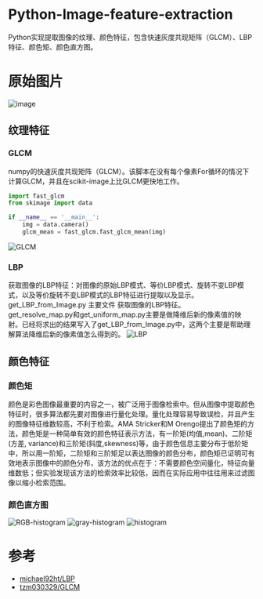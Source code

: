 # Python-Image-feature-extraction
Python实现提取图像的纹理、颜色特征，包含快速灰度共现矩阵（GLCM）、LBP特征、颜色矩、颜色直方图。

# 原始图片
![image](https://github.com/BMIHuangchen/Python-Image-feature-extraction/blob/master/Image/origin.png)

## 纹理特征
### GLCM
numpy的快速灰度共现矩阵（GLCM）。该脚本在没有每个像素For循环的情况下计算GLCM，并且在scikit-image上比GLCM更快地工作。
```python
import fast_glcm
from skimage import data

if __name__ == '__main__':
    img = data.camera()
    glcm_mean = fast_glcm.fast_glcm_mean(img)
```
![GLCM](https://github.com/BMIHuangchen/Python-Image-feature-extraction/blob/master/Image/GLCM.png)

### LBP
获取图像的LBP特征：对图像的原始LBP模式、等价LBP模式、旋转不变LBP模式，以及等价旋转不变LBP模式的LBP特征进行提取以及显示。<br>
get_LBP_from_Image.py 主要文件 获取图像的LBP特征。<br>
get_resolve_map.py和get_uniform_map.py主要是做降维后新的像素值的映射。已经将求出的结果写入了get_LBP_from_Image.py中，这两个主要是帮助理解算法降维后新的像素值怎么得到的。
![LBP](https://github.com/BMIHuangchen/Python-Image-feature-extraction/blob/master/Image/LBP.png)
## 颜色特征
### 颜色矩
颜色是彩色图像最重要的内容之一，被广泛用于图像检索中。但从图像中提取颜色特征时，很多算法都先要对图像进行量化处理。量化处理容易导致误检，并且产生的图像特征维数较高，不利于检索。AMA Stricker和M Orengo提出了颜色矩的方法，颜色矩是一种简单有效的颜色特征表示方法，有一阶矩(均值,mean)、二阶矩(方差, variance)和三阶矩(斜度,skewness)等，由于颜色信息主要分布于低阶矩中，所以用一阶矩，二阶矩和三阶矩足以表达图像的颜色分布，颜色矩已证明可有效地表示图像中的颜色分布，该方法的优点在于：不需要颜色空间量化，特征向量维数低；但实验发现该方法的检索效率比较低，因而在实际应用中往往用来过滤图像以缩小检索范围。<br>
### 颜色直方图
![RGB-histogram](https://github.com/BMIHuangchen/Python-Image-feature-extraction/blob/master/Image/RGB-histogram.png)
![gray-histogram](https://github.com/BMIHuangchen/Python-Image-feature-extraction/blob/master/Image/gray-histogram.png)
![histogram](https://github.com/BMIHuangchen/Python-Image-feature-extraction/blob/master/Image/histogram.png)
# 参考
* [michael92ht/LBP](https://github.com/michael92ht/LBP)
* [tzm030329/GLCM](https://github.com/tzm030329/GLCM)

